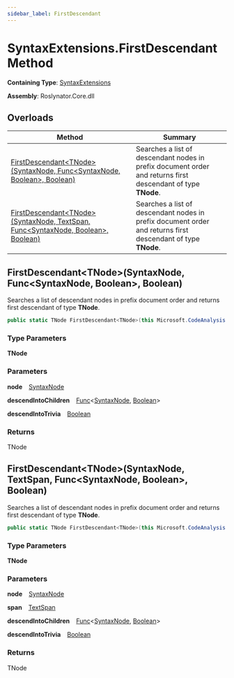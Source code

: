 ```yaml
---
sidebar_label: FirstDescendant
---
```


# SyntaxExtensions\.FirstDescendant Method

**Containing Type**: [SyntaxExtensions](../index.md)

**Assembly**: Roslynator\.Core\.dll

## Overloads

| Method | Summary |
| ------ | ------- |
| [FirstDescendant&lt;TNode&gt;(SyntaxNode, Func&lt;SyntaxNode, Boolean&gt;, Boolean)](#Roslynator_SyntaxExtensions_FirstDescendant__1_Microsoft_CodeAnalysis_SyntaxNode_System_Func_Microsoft_CodeAnalysis_SyntaxNode_System_Boolean__System_Boolean_) | Searches a list of descendant nodes in prefix document order and returns first descendant of type **TNode**\. |
| [FirstDescendant&lt;TNode&gt;(SyntaxNode, TextSpan, Func&lt;SyntaxNode, Boolean&gt;, Boolean)](#Roslynator_SyntaxExtensions_FirstDescendant__1_Microsoft_CodeAnalysis_SyntaxNode_Microsoft_CodeAnalysis_Text_TextSpan_System_Func_Microsoft_CodeAnalysis_SyntaxNode_System_Boolean__System_Boolean_) | Searches a list of descendant nodes in prefix document order and returns first descendant of type **TNode**\. |

## FirstDescendant&lt;TNode&gt;\(SyntaxNode, Func&lt;SyntaxNode, Boolean&gt;, Boolean\) <a id="Roslynator_SyntaxExtensions_FirstDescendant__1_Microsoft_CodeAnalysis_SyntaxNode_System_Func_Microsoft_CodeAnalysis_SyntaxNode_System_Boolean__System_Boolean_"></a>

  
Searches a list of descendant nodes in prefix document order and returns first descendant of type **TNode**\.

```csharp
public static TNode FirstDescendant<TNode>(this Microsoft.CodeAnalysis.SyntaxNode node, Func<Microsoft.CodeAnalysis.SyntaxNode, bool> descendIntoChildren = null, bool descendIntoTrivia = false) where TNode : Microsoft.CodeAnalysis.SyntaxNode
```

### Type Parameters

**TNode**

### Parameters

**node** &ensp; [SyntaxNode](https://docs.microsoft.com/en-us/dotnet/api/microsoft.codeanalysis.syntaxnode)

**descendIntoChildren** &ensp; [Func](https://docs.microsoft.com/en-us/dotnet/api/system.func-2)&lt;[SyntaxNode](https://docs.microsoft.com/en-us/dotnet/api/microsoft.codeanalysis.syntaxnode), [Boolean](https://docs.microsoft.com/en-us/dotnet/api/system.boolean)&gt;

**descendIntoTrivia** &ensp; [Boolean](https://docs.microsoft.com/en-us/dotnet/api/system.boolean)

### Returns

TNode

## FirstDescendant&lt;TNode&gt;\(SyntaxNode, TextSpan, Func&lt;SyntaxNode, Boolean&gt;, Boolean\) <a id="Roslynator_SyntaxExtensions_FirstDescendant__1_Microsoft_CodeAnalysis_SyntaxNode_Microsoft_CodeAnalysis_Text_TextSpan_System_Func_Microsoft_CodeAnalysis_SyntaxNode_System_Boolean__System_Boolean_"></a>

  
Searches a list of descendant nodes in prefix document order and returns first descendant of type **TNode**\.

```csharp
public static TNode FirstDescendant<TNode>(this Microsoft.CodeAnalysis.SyntaxNode node, Microsoft.CodeAnalysis.Text.TextSpan span, Func<Microsoft.CodeAnalysis.SyntaxNode, bool> descendIntoChildren = null, bool descendIntoTrivia = false) where TNode : Microsoft.CodeAnalysis.SyntaxNode
```

### Type Parameters

**TNode**

### Parameters

**node** &ensp; [SyntaxNode](https://docs.microsoft.com/en-us/dotnet/api/microsoft.codeanalysis.syntaxnode)

**span** &ensp; [TextSpan](https://docs.microsoft.com/en-us/dotnet/api/microsoft.codeanalysis.text.textspan)

**descendIntoChildren** &ensp; [Func](https://docs.microsoft.com/en-us/dotnet/api/system.func-2)&lt;[SyntaxNode](https://docs.microsoft.com/en-us/dotnet/api/microsoft.codeanalysis.syntaxnode), [Boolean](https://docs.microsoft.com/en-us/dotnet/api/system.boolean)&gt;

**descendIntoTrivia** &ensp; [Boolean](https://docs.microsoft.com/en-us/dotnet/api/system.boolean)

### Returns

TNode

